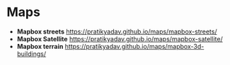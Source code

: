 # Maps

- **Mapbox streets** https://pratikyadav.github.io/maps/mapbox-streets/
- **Mapbox Satellite** https://pratikyadav.github.io/maps/mapbox-satellite/
- **Mapbox terrain** https://pratikyadav.github.io/maps/mapbox-3d-buildings/
